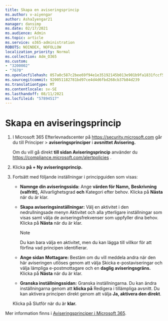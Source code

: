 ```yaml
---
title: Skapa en aviseringsprincip
ms.author: v-aiyengar
author: AshaIyengar21
manager: dansimp
ms.date: 02/17/2021
ms.audience: Admin
ms.topic: article
ms.service: o365-administration
ROBOTS: NOINDEX, NOFOLLOW
localization_priority: Normal
ms.collection: Adm_O365
ms.custom:
- "3200002"
- "7670"
ms.openlocfilehash: 057a0c587c2bee69f94e1e35192145b013e901b9fa1831fccf566e7e64de5261
ms.sourcegitcommit: 920051182781bd97ce4d4d6fbd268cb37b84d239
ms.translationtype: MT
ms.contentlocale: sv-SE
ms.lasthandoff: 08/11/2021
ms.locfileid: "57894517"
---
```

# <a name="create-an-alert-policy"></a>Skapa en aviseringsprincip

1. I Microsoft 365 Efterlevnadscenter på <https://security.microsoft.com> går du till Principer  \> **aviseringsprinciper** i **avsnittet Avisering.**

   Om du vill gå direkt **till sidan Aviseringsprincip** använder du <https://compliance.microsoft.com/alertpolicies> .

2. Klicka **på + Ny aviseringsprincip.**
3. Fortsätt med följande inställningar i principguiden som visas:
   - **Namnge din aviseringssida:** Ange **värden för Namn,** **Beskrivning** **(valfritt),** Allvarlighetsgrad **och** Kategori efter behov. Klicka på **Nästa** när du är klar.
   - **Skapa aviseringsinställningar:** Välj  en aktivitet i den nedrullningsade menyn Aktivitet och alla ytterligare inställningar som visas samt välja de aviseringsfrekvenser som uppfyller dina behov. Klicka på **Nästa** när du är klar.

     > [!NOTE]
     > Du kan bara välja en aktivitet, men du kan lägga till villkor för att förfina vad principen identifierar.

   - **Ange sidan Mottagare:** Bestäm om du vill meddela andra  när den här  aviseringen utlöses genom att välja Skicka e-postaviseringar och välja lämpliga e-postmottagare och en **daglig aviseringsgräns.** Klicka på **Nästa** när du är klar.
   - **Granska inställningssidan:** Granska inställningarna. Du kan ändra inställningarna genom att **klicka på** Redigera i tillämpliga avsnitt. Du kan aktivera principen direkt genom att välja **Ja, aktivera den direkt**.

   Klicka på Slutför när du är **klar.**

Mer information finns i [Aviseringsprinciper i Microsoft 365](https://docs.microsoft.com/microsoft-365/compliance/alert-policies).
